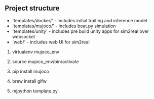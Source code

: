 
## Project structure


- 'templates/docker/' - includes initial traiting and inference model
- 'templates/mujoco/' - includes boat.py simulation
- 'templates/unity' - includes pre build unity apps for sim2real over websocket
- 'web/' - includes web UI for sim2real


1. virtualenv mujoco_env

2. source mujoco_env/bin/activate

3. pip install mujoco

4. brew install glfw

5. mjpython template.py